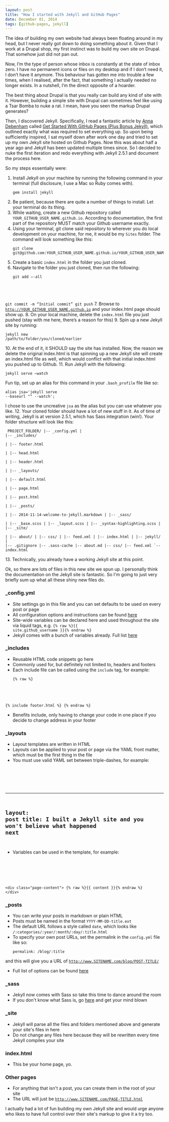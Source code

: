 ```yaml
---
layout: post
title: "How I started with Jekyll and GitHub Pages"
date: December 01, 2014
tags: [github-pages, jekyll]
---
```

The idea of building my own website had always been floating around in my head, but I never really got down to doing something about it. Given that I work at a Drupal shop, my first instinct was to build my own site on Drupal. That somehow just did not pan out. 

Now, I’m the type of person whose inbox is constantly at the state of inbox zero. I have no permanent icons or files on my desktop and if I don’t need it, I don’t have it anymore. This behaviour has gotten me into trouble a few times, when I realised, after the fact, that something I actually needed no longer exists. In a nutshell, I’m the direct opposite of a hoarder. 

The best thing about Drupal is that you really can build any kind of site with it. However, building a simple site with Drupal can sometimes feel like using a Tsar Bomba to nuke a rat. I mean, have you seen the markup Drupal generates?

Then, I discovered Jekyll. Specifically, I read a fantastic article by [Anna Debenham](http://maban.co.uk/) called [Get Started With GitHub Pages (Plus Bonus Jekyll)](http://24ways.org/2013/get-started-with-github-pages/), which outlined exactly what was required to set everything up. So upon being sufficiently inspired, I sat myself down after work one day and tried to set up my own Jekyll site hosted on Github Pages. Now this was about half a year ago and Jekyll has been updated multiple times since. So I decided to nuke the first iteration and redo everything with Jekyll 2.5.1 and document the process here.

So my steps essentially were:

1. Install Jekyll on your machine by running the following command in your terminal (full disclosure, I use a Mac so Ruby comes with).
    <pre><code class="language-bash">gem install jekyll</code></pre>
2. Be patient, because there are quite a number of things to install. Let your terminal do its thing.
3. While waiting, create a new Github repository called <code class="language-bash">YOUR_GITHUB_USER_NAME.github.io</code>. According to documentation, the first part of the repository MUST match your Github username exactly.
4. Using your terminal, git clone said repository to wherever you do local development on your machine, for me, it would be my <code class="language-bash">Sites</code> folder. The command will look something like this:
    <pre><code class="language-git">git clone git@github.com:YOUR_GITHUB_USER_NAME.github.io/YOUR_GITHUB_USER_NAME.github.io.io.git</code></pre>
5. Create a basic <code class="language-bash">index.html</code> in the folder you just cloned.
6. Navigate to the folder you just cloned, then run the following:
    <pre><code class="language-git">git add –-all
git commit -m “Initial commit”
git push</code></pre>
7. Browse to <code class="language-bash">http://YOUR_GITHUB_USER_NAME.github.io</code> and your index.html page should show up.
8. On your local machine, delete the <code class="language-bash">index.html</code> file you just pushed (stay with me here, there’s a reason for this)
9. Spin up a new Jekyll site by running:
    <pre><code class="language-bash">jekyll new /path/to/folder/you/cloned/earlier</code></pre>
10. At the end of it, it SHOULD say the site has installed. Now, the reason we delete the original index.html is that spinning up a new Jekyll site will create an index.html file as well, which would conflict with that initial index.html you pushed up to Github.
11. Run Jekyll with the following:
    <pre><code class="language-bash">jekyll serve –watch</code></pre>
Fun tip, set up an alias for this command in your `.bash_profile` file like so:
    <pre><code class="language-bash">alias jsa='jekyll serve --baseurl "" --watch';</code></pre>
I chose to use the uncreative <code class="language-bash">jsa</code> as the alias but you can use whatever you like.
12. Your cloned folder should have a lot of new stuff in it. As of time of writing, Jekyll is at version 2.5.1, which has Sass integration (win!). Your folder structure will look like this:
    <pre><code class="language-markup">
    PROJECT_FOLDER/
    |-- _config.yml
    |
    |-- _includes/              
    |   |-- footer.html         
    |   |-- head.html     
    |   |-- header.html      
    |
    |-- _layouts/            
    |   |-- default.html     
    |   |-- page.html     
    |   |-- post.html     
    |
    |-- _posts/             
    |   |-- 2014-11-14-welcome-to-jekyll.markdown
    |
    |-- _sass/              
    |   |-- _base.scss
    |   |-- _layout.scss
    |   |-- _syntax-highlighting.scss
    |
    |-- _site/              
    |   |-- about/
    |   |-- css/
    |   |-- feed.xml
    |   |-- index.html
    |   |-- jekyll/
    |
    |-- .gitignore
    |-- .sass-cache
    |-- about.md
    |-- css/
    |-- feed.xml
    `-- index.html
</code></pre>
13. Technically, you already have a working Jekyll site at this point.

Ok, so there are lots of files in this new site we spun up. I personally think the documentation on the Jekyll site is fantastic. So I'm going to just very briefly sum up what all these shiny new files do.

### _config.yml

- Site settings go in this file and you can set defaults to be used on every post or page
- All configuration options and instructions can be found [here](http://jekyllrb.com/docs/configuration/)
- Site-wide variables can be declared here and used throughout the site via liquid tags, e.g. <code class="language-bash">{% raw %}{{ site.github_username }}{% endraw %}</code>
- Jekyll comes with a bunch of variables already. Full list [here](http://jekyllrb.com/docs/variables/)

### _includes

- Reusable HTML code snippets go here
- Commonly used for, but definitely not limited to, headers and footers
- Each include file can be called using the `include` tag, for example:
    <pre><code class="language-markdown">{% raw %}
{% include footer.html %}
{% endraw %}</code></pre>

- Benefits include, only having to change your code in one place if you decide to change address in your footer

### _layouts

- Layout templates are written in HTML
- Layouts can be applied to your post or page via the YAML front matter, which must be the first thing in the file
- You must use valid YAML set between triple-dashes, for example:
    <pre><code class="language-markup">
---
layout: post
title: I built a Jekyll site and you won't believe what happened next
---
</code></pre>
- Variables can be used in the template, for example:
    <pre><code class="language-markup">
&lt;div class="page-content"&gt;
    {% raw %}{{ content }}{% endraw %}
&lt;/div&gt;</code></pre>

### _posts

- You can write your posts in markdown or plain HTML
- Posts must be named in the format <code class="language-bash">YYYY-MM-DD-title.ext</code>
- The default URL follows a style called <code class="language-bash">date</code>, which looks like <code class="language-bash">/:categories/:year/:month/:day/:title.html</code>
- To specify your own post URLs, set the permalink in the <code class="language-bash">config.yml</code> file like so:
    <pre><code class="language-markup">permalink: /blog/:title</code></pre>
and this will give you a URL of <code class="language-bash">http://www.SITENAME.com/blog/POST-TITLE/</code>
- Full list of options can be found [here](http://jekyllrb.com/docs/permalinks/)

### _sass

- Jekyll now comes with Sass so take this time to dance around the room
- If you don't know what Sass is, go [here](http://sass-lang.com/) and get your mind blown

### _site

- Jekyll will parse all the files and folders mentioned above and generate your site's files in here
- Do not change any files here because they will be rewritten every time Jekyll compiles your site

### index.html

- This be your home page, yo.

### Other pages

- For anything that isn't a post, you can create them in the root of your site
- The URL will just be <code class="language-bash">http://www.SITENAME.com/PAGE-TITLE.html</code>

I actually had a lot of fun building my own Jekyll site and would urge anyone who likes to have full control over their site's markup to give it a try too.

